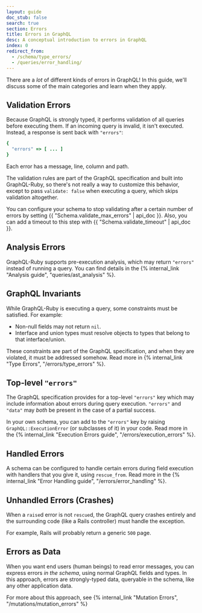 ```yaml
---
layout: guide
doc_stub: false
search: true
section: Errors
title: Errors in GraphQL
desc: A conceptual introduction to errors in GraphQL
index: 0
redirect_from:
  - /schema/type_errors/
  - /queries/error_handling/
---
```


There are a _lot_ of different kinds of errors in GraphQL! In this guide, we'll discuss some of the main categories and learn when they apply.

## Validation Errors

Because GraphQL is strongly typed, it performs validation of all queries before executing them. If an incoming query is invalid, it isn't executed. Instead, a response is sent back with `"errors"`:

```ruby
{
  "errors" => [ ... ]
}
```

Each error has a message, line, column and path.

The validation rules are part of the GraphQL specification and built into GraphQL-Ruby, so there's not really a way to customize this behavior, except to pass `validate: false` when executing a query, which skips validation altogether.

You can configure your schema to stop validating after a certain number of errors by setting {{ "Schema.validate_max_errors" | api_doc }}. Also, you can add a timeout to this step with {{ "Schema.validate_timeout" | api_doc }}.

## Analysis Errors

GraphQL-Ruby supports pre-execution analysis, which may return `"errors"` instead of running a query. You can find details in the {% internal_link "Analysis guide", "queries/ast_analysis" %}.

## GraphQL Invariants

While GraphQL-Ruby is executing a query, some constraints must be satisfied. For example:

- Non-null fields may not return `nil`.
- Interface and union types must resolve objects to types that belong to that interface/union.

These constraints are part of the GraphQL specification, and when they are violated, it must be addressed somehow. Read more in {% internal_link "Type Errors", "/errors/type_errors" %}.

## Top-level `"errors"`

The GraphQL specification provides for a top-level `"errors"` key which may include information about errors during query execution. `"errors"` and `"data"` may _both_ be present in the case of a partial success.

In your own schema, you can add to the `"errors"` key by raising `GraphQL::ExecutionError` (or subclasses of it) in your code. Read more in the {% internal_link "Execution Errors guide", "/errors/execution_errors" %}.

## Handled Errors

A schema can be configured to handle certain errors during field execution with handlers that you give it, using `rescue_from`. Read more in the {% internal_link "Error Handling guide", "/errors/error_handling" %}.

## Unhandled Errors (Crashes)

When a `raise`d error is not `rescue`d, the GraphQL query crashes entirely and the surrounding code (like a Rails controller) must handle the exception.

For example, Rails will probably return a generic `500` page.

## Errors as Data

When you want end users (human beings) to read error messages, you can express errors _in the schema_, using normal GraphQL fields and types. In this approach, errors are strongly-typed data, queryable in the schema, like any other application data.

For more about this approach, see {% internal_link "Mutation Errors", "/mutations/mutation_errors" %}
